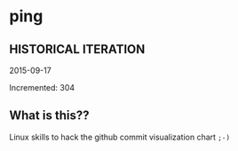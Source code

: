 # ping

## HISTORICAL ITERATION
2015-09-17

Incremented: 304

## What is this?? 
Linux skills to hack the github commit visualization chart `;-)`
